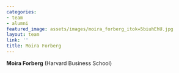 ```yaml
---
categories:
- team
- alumni
featured_image: assets/images/moira_forberg_itok=5biuhEhU.jpg
layout: team
link: ''
title: Moira Forberg
---
```


**Moira Forberg** (Harvard Business School)